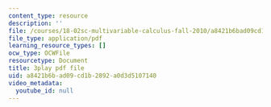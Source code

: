 ```yaml
---
content_type: resource
description: ''
file: /courses/18-02sc-multivariable-calculus-fall-2010/a8421b6bad09cd1b2892a0d3d5107140_oQgHo7acids.pdf
file_type: application/pdf
learning_resource_types: []
ocw_type: OCWFile
resourcetype: Document
title: 3play pdf file
uid: a8421b6b-ad09-cd1b-2892-a0d3d5107140
video_metadata:
  youtube_id: null
---
```

